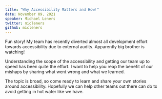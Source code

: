 ```yaml
---
title: "Why Accessibility Matters and How!"
date: November 09, 2021
speaker: Michael Leners
twitter: micleners
github: micleners
---
```


Fun story! My team has recently diverted almost all development effort towards accessibility due to external audits. Apparently big brother is watching!

Understanding the scope of the accessibility and getting our team up to speed has been quite the effort. I want to help you reap the benefit of our mishaps by sharing what went wrong and what we learned.

The topic is broad, so come ready to learn and share your own stories around accessibility. Hopefully we can help other teams out there can do to avoid getting in hot water like we have.